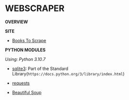 # WEBSCRAPER

**OVERVIEW**

**SITE**

- [Books To Scrape](http://books.toscrape.com)

**PYTHON MODULES**

*Using: Python 3.10.7*

- [sqlite3](https://www.sqlite.org/index.html): Part of the Standard Library(`https://docs.python.org/3/library/index.html`)

- [requests](https://requests.readthedocs.io/en/latest/)

- [Beautiful Soup](https://www.crummy.com/software/BeautifulSoup/bs4/doc/)